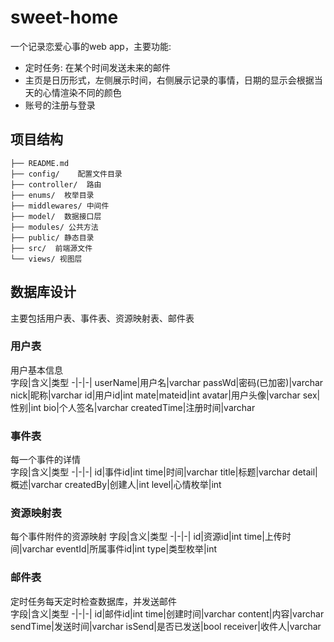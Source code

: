 # sweet-home
一个记录恋爱心事的web app，主要功能:
- 定时任务: 在某个时间发送未来的邮件 
- 主页是日历形式，左侧展示时间，右侧展示记录的事情，日期的显示会根据当天的心情渲染不同的颜色
- 账号的注册与登录  
## 项目结构
```
├── README.md
├── config/    配置文件目录
├── controller/  路由
├── enums/  枚举目录
├── middlewares/ 中间件
├── model/  数据接口层
├── modules/ 公共方法
├── public/ 静态目录
├── src/  前端源文件
└── views/ 视图层
```
## 数据库设计
主要包括用户表、事件表、资源映射表、邮件表  
### 用户表
用户基本信息  
字段|含义|类型
-|-|-|
userName|用户名|varchar
passWd|密码(已加密)|varchar
nick|昵称|varchar
id|用户id|int
mate|mateid|int
avatar|用户头像|varchar
sex|性别|int
bio|个人签名|varchar
createdTime|注册时间|varchar
### 事件表
每一个事件的详情  
字段|含义|类型
-|-|-|
id|事件id|int
time|时间|varchar
title|标题|varchar
detail|概述|varchar
createdBy|创建人|int
level|心情枚举|int
### 资源映射表
每个事件附件的资源映射
字段|含义|类型
-|-|-|
id|资源id|int
time|上传时间|varchar
eventId|所属事件id|int
type|类型枚举|int
### 邮件表
定时任务每天定时检查数据库，并发送邮件  
字段|含义|类型
-|-|-|
id|邮件id|int
time|创建时间|varchar
content|内容|varchar
sendTime|发送时间|varchar
isSend|是否已发送|bool
receiver|收件人|varchar
